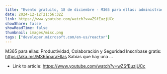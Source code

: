 ```yaml
---
title: "Evento gratuito, 18 de diciembre - M365 para ellas: administración de datos y SharePoint"
date: 2024-12-12T21:56:32Z
link: https://www.youtube.com/watch?v=wZSfEuzjUCc
showShare: false
showReadTime: false
thumbnail: images/misc.png
tags: ["developer.microsoft.com/en-us/reactor"]
---
```

M365 para ellas: Productividad, Colaboración y Seguridad Inscríbase gratis: https://aka.ms/M365paraEllas Sabías que hay una ...

- Link to article: https://www.youtube.com/watch?v=wZSfEuzjUCc